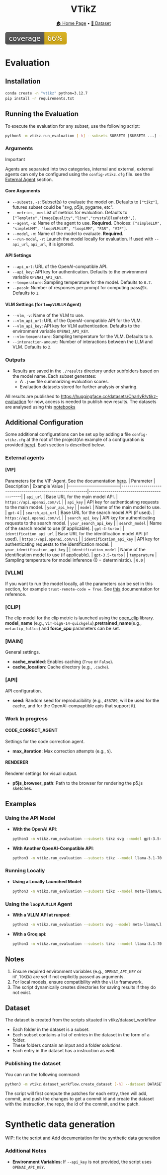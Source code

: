 <h1 align="center">
 VTikZ
</h1>

<p align="center">  <a href="https://github.com/IV2C/VTikZ">🏠 Home Page</a> • <a href="https://huggingface.co/datasets/CharlyR/vtikz">🤗 Dataset</a>   </p>

![](DOC/images/coverage.svg)


# Evaluation

## Installation

```sh
conda create -n "vtikz" python=3.12.7
pip install -r requirements.txt
```

## Running the Evaluation


To execute the evaluation for any subset, use the following script:

```sh
python3 -m vtikz.run_evaluation [-h] --subsets SUBSETS [SUBSETS ...] --metrics METRICS [METRICS ...] --agent AGENT --model MODEL [--vlm VLM] [--vlm_api_url VLM_API_URL] [--vlm_api_key VLM_API_KEY] [--vlm-temperature VLM_TEMPERATURE] [--interaction-amount INTERACTION_AMOUNT] [--run-model] [--api_url API_URL] [--api_key API_KEY] [--temperature TEMPERATURE] [--passk PASSK]
```


### Arguments

> [!IMPORTANT]  
> Agents are separated into two categories, internal and external, external agents can only be configured using the `config-vtikz.cfg` file. see the [External Agent](#external-agents) section.


#### Core Arguments
- `--subsets`, `-s`: Subset(s) to evaluate the model on. Defaults to `["tikz"]`, futures subset could be "svg, p5js, pygame, etc".
- `--metrics`, `-me`: List of metrics for evaluation. Defaults to `["Template","ImageEquality","line","crystalBleuPatch",]`.
- `--agent`, `-a`: Name of the agent to use. **Required**. Choices: `["simpleLLM", "simpleLMM", "loopVLMLLM", "loopLMM", "FAR", "VIF"]`.
- `--model`, `-m`: Name of the model to evaluate. **Required**.
- `--run-model`, `-r`: Launch the model locally for evaluation. If used with `--api_url`, `api_url`, it is ignored.

#### API Settings
- `--api_url`: URL of the OpenAI-compatible API.
- `--api_key`: API key for authentication. Defaults to the environment variable `OPENAI_API_KEY`.
- `--temperature`: Sampling temperature for the model. Defaults to `0.7`.
- `--passk`: Number of responses per prompt for computing pass@k. Defaults to `1`.


#### VLM Settings (for `loopVLMLLM` Agent)
- `--vlm`, `-v`: Name of the VLM to use.
- `--vlm_api_url`: URL of the OpenAI-compatible API for the VLM.
- `--vlm_api_key`: API key for VLM authentication. Defaults to the environment variable `OPENAI_API_KEY`.
- `--vlm-temperature`: Sampling temperature for the VLM. Defaults to `0`.
- `--interaction-amount`: Number of interactions between the LLM and VLM. Defaults to `2`.
### Outputs

- Results are saved in the `./results` directory under subfolders based on the model name. Each subset generates:
  - A `.json` file summarizing evaluation scores.
  - Evaluation datasets stored for further analysis or sharing.

All results are published to https://huggingface.co/datasets/CharlyR/vtikz-evaluation for now, access is needed to publish new results.
The datasets are analysed using this [notebooks](./notebooks/result_analysis.ipynb)

## Additional Configuration

Some additional configurations can be set up by adding a file `config-vtikz.cfg` at the root of the project(An example of a configuration is provided [here](./config-vtikz.dev.cfg)).
Each section is described below.

### External agents
#### \[VIF\]
Parameters for the VIF-Agent. See the documentation [here](https://github.com/IV2C/VIFagent).
| Parameter                | Description                                                 | Example Value                              |
|--------------------------|-------------------------------------------------------------|--------------------------------------------|
| `api_url`               | Base URL for the main model API.                            | `https://api.openai.com/v1`                |
| `api_key`               | API key for authenticating requests to the main model.      | `your_api_key`                             |
| `model`                 | Name of the main model to use.                              | `gpt-4`                                    |
| `search_api_url`        | Base URL for the search model API (if used).               | `https://api.openai.com/v1`                |
| `search_api_key`        | API key for authenticating requests to the search model.   | `your_search_api_key`                      |
| `search_model`          | Name of the search model to use (if applicable).           | `gpt-4-turbo`                              |
| `identification_api_url` | Base URL for the identification model API (if used).    | `https://api.openai.com/v1`                |
| `identification_api_key` | API key for authenticating requests to the identification model. | `your_identification_api_key`  |
| `identification_model`   | Name of the identification model to use (if applicable).  | `gpt-3.5-turbo`                            |
| `temperature`           | Sampling temperature for model inference (0 = deterministic). | `0.0`                                      |





### \[VLLM\]
If you want to run the model locally, all the parameters can be set in this section, for example `trust-remote-code = True`.
See [this](https://docs.vllm.ai/en/latest/serving/openai_compatible_server.html#cli-reference) documentation for reference.

### \[CLIP\]
The clip model for the clip metric is launched using the [open_clip](https://github.com/mlfoundations/open_clip) library.  
**model_name** (e.g., `ViT-bigG-14-quickgelu`),**pretrained_name**(e.g., `metaclip_fullcc`) and **force_cpu** parameters can be set.


### \[MAIN\]
General settings.
- **cache_enabled**: Enables caching (`True` or `False`).
- **cache_location**: Cache directory (e.g., `.cache`).

### \[API\]
API configuration.
- **seed**: Random seed for reproducibility (e.g., `456789`, will be used for the cache, and for the OpenAI-compaptible apis that support it).


### Work In progress
  #### CODE_CORRECT_AGENT
  Settings for the code correction agent.
  - **max_iteration**: Max correction attempts (e.g., `5`).

  #### RENDERER
  Renderer settings for visual output.
  - **p5js_browser_path**: Path to the browser for rendering the p5.js sketches.



## Examples

### Using the API Model

- **With the OpenAI API**:
  ```sh
  python3 -m vtikz.run_evaluation --subsets tikz svg --model gpt-3.5-turbo --api_key YOUR_API_KEY --agent simpleLLM
  ```

- **With Another OpenAI-Compatible API**:
  ```sh
  python3 -m vtikz.run_evaluation --subsets tikz --model llama-3.1-70b-versatile --api_url https://api.groq.com/openai/v1 --api_key $GROQ_API_KEY --temperature 0.7 --passk 5 --agent simpleLLM
  ```

### Running Locally

- **Using a Locally Launched Model**:
  ```sh
  python3 -m vtikz.run_evaluation --subsets tikz --model meta-llama/Llama-3.2-1B-Instruct --run-model --temperature 0.9 --passk 3 --agent simpleLLM
  ```

### Using the `loopVLMLLM` Agent

- **With a VLLM API at runpod**:
  ```sh
  python3 -m vtikz.run_evaluation --subsets svg --model meta-llama/Llama-3.2-1B-Instruct --api_url https://api.runpod.ai/YOURAPI/openai/v1 --api_key $RUNPOD_API_KEY --vlm llava-hf/llava-1.5-7b-hf --vlm_api_url https://api.runpod.ai/YOURAPI/openai/v1 --vlm_api_key $VLM_RUNPOD_API_KEY --interaction-amount 2 --agent loopVLMLLM
  ```
  
- **With a Groq api**:
  ```sh
  python3 -m vtikz.run_evaluation --subsets tikz --model llama-3.1-70b-versatile --api_url https://api.groq.com/openai/v1 --api_key $GROQ_API_KEY --vlm llava-v1.5-7b-4096-preview --vlm_api_url https://api.groq.com/openai/v1 --vlm_api_key $GROQ_API_KEY --interaction-amount 1 --agent loopVLMLLM --passk 1
  ```

## Notes
1. Ensure required environment variables (e.g., `OPENAI_API_KEY` or `HF_TOKEN`) are set if not explicitly passed as arguments.
2. For local models, ensure compatibility with the `vllm` framework.
3. The script dynamically creates directories for saving results if they do not exist.

## Dataset

The dataset is created from the scripts situated in vtikz/dataset_workflow

- Each folder in the dataset is a subset.
- Each subset contains a list of entries in the dataset in the form of a folder.
- These folders contain an input and a folder solutions.
- Each entry in the dataset has a instruction as well.


### Publishing the dataset
You can run the following command:

```sh
python3 -m vtikz.dataset_workflow.create_dataset [-h] --dataset DATASET
```

The script will first compute the patches for each entry, then will add, commit, and push the changes to get a commit id and create the dataset with the instruction, the repo, the id of the commit, and the patch.

# Synthetic data generation
WIP: fix the script and Add documentation for the synthetic data generation

### Additional Notes
- **Environment Variables**: If `--api_key` is not provided, the script uses `OPENAI_API_KEY`.

